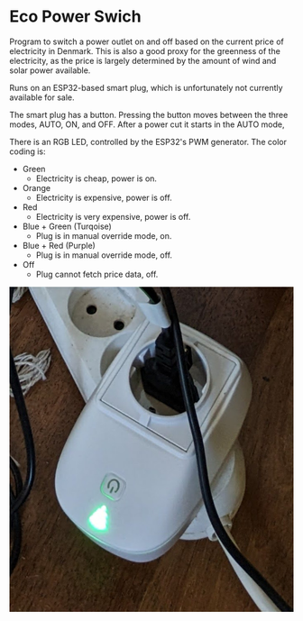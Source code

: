 # Eco Power Swich

Program to switch a power outlet on and off based on the current
price of electricity in Denmark.  This is also a good proxy for
the greenness of the electricity, as the price is largely determined
by the amount of wind and solar power available.

Runs on an ESP32-based smart plug, which is unfortunately not
currently available for sale.

The smart plug has a button.  Pressing the button moves between
the three modes, AUTO, ON, and OFF.  After a power cut it starts in the AUTO
mode,

There is an RGB LED, controlled by the ESP32's PWM generator.  The color
coding is:

* Green
  - Electricity is cheap, power is on.
* Orange
  - Electricity is expensive, power is off.
* Red
  - Electricity is very expensive, power is off.
* Blue + Green (Turqoise)
  - Plug is in manual override mode, on.
* Blue + Red (Purple)
  - Plug is in manual override mode, off.
* Off
  - Plug cannot fetch price data, off.

![The plug in action](images/PXL_20230402_162633283.jpg)
